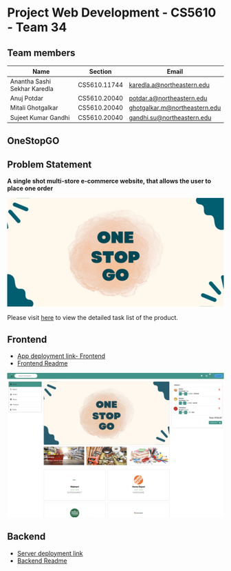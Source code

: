 
# Project Web Development - CS5610 - Team 34

## Team members
| Name                         | Section            | Email                         |
|------------------------------|--------------------|-------------------------------|
| Anantha Sashi Sekhar Karedla | CS5610.11744       | karedla.a@northeastern.edu    |
| Anuj Potdar                  | CS5610.20040       | potdar.a@northeastern.edu     |
| Mitali Ghotgalkar            | CS5610.20040       | ghotgalkar.m@northeastern.edu |
| Sujeet Kumar Gandhi          | CS5610.20040       | gandhi.su@northeastern.edu    |

## OneStopGO
## Problem Statement
**A single shot multi-store e-commerce website, that allows the user to place one order**

![OneStopGo Logo](./frontend/onestopgo/public/images/one.png)

Please visit [here](https://docs.google.com/spreadsheets/d/1SwVI6TtURl8vidpJ_8WPqRb-dHObg3PTZcbRmgvBrR4/edit#gid=0) to view the detailed task list of the product.

## Frontend
* [App deployment link- Frontend](http://onestopgo.eastus.cloudapp.azure.com:8080/) 
* [Frontend Readme](./frontend/onestopgo/README.md)

![Landing page](./frontend/onestopgo/public/images/landing-page.png)


## Backend
* [Server deployment link](http://onestopgo.eastus.cloudapp.azure.com:8080/)
* [Backend Readme](./backend/onestopgo/README.md)

